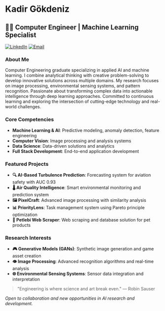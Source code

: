# Kadir Gökdeniz

## 👨‍💻 Computer Engineer | Machine Learning Specialist

[![LinkedIn](https://img.shields.io/badge/-LinkedIn-blue?style=flat-square&logo=linkedin)](https://www.linkedin.com/in/kadir-g%C3%B6kdeniz-16573127a/)
[![Email](https://img.shields.io/badge/-Email-red?style=flat-square&logo=gmail)](mailto:kadirgokdeniz@hotmail.com)

### About Me

Computer Engineering graduate specializing in applied AI and machine learning. I combine analytical thinking with creative problem-solving to develop innovative solutions across multiple domains. My research focuses on image processing, environmental sensing systems, and pattern recognition. Passionate about transforming complex data into actionable intelligence through deep learning approaches. Committed to continuous learning and exploring the intersection of cutting-edge technology and real-world challenges.

### Core Competencies

- **Machine Learning & AI**: Predictive modeling, anomaly detection, feature engineering
- **Computer Vision**: Image processing and analysis systems
- **Data Science**: Data-driven solutions and analytics
- **Full Stack Development**: End-to-end application development

### Featured Projects

- **🔍 AI-Based Turbulence Prediction**: Forecasting system for aviation safety with AUC 0.93
- **🌡️ Air Quality Intelligence**: Smart environmental monitoring and prediction system
- **🖼️ PixelCraft**: Advanced image processing with similarity analysis
- **📊 PriorityLens**: Task management system using Pareto principle optimization
- **🐾 Petlebi Web Scraper**: Web scraping and database solution for pet products

### Research Interests

- **🎮 Generative Models (GANs)**: Synthetic image generation and game asset creation
- **👁️ Image Processing**: Advanced recognition algorithms and real-time analysis
- **🌐 Environmental Sensing Systems**: Sensor data integration and interpretation

> "Engineering is where science and art break even." — Robin Sauser

*Open to collaboration and new opportunities in AI research and development.*

